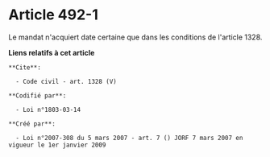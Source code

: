 # Article 492-1

Le mandat n'acquiert date certaine que dans les conditions de l'article 1328.

**Liens relatifs à cet article**

	**Cite**:

	  - Code civil - art. 1328 (V)

	**Codifié par**:

	  - Loi n°1803-03-14

	**Créé par**:

	  - Loi n°2007-308 du 5 mars 2007 - art. 7 () JORF 7 mars 2007 en vigueur le 1er janvier 2009
